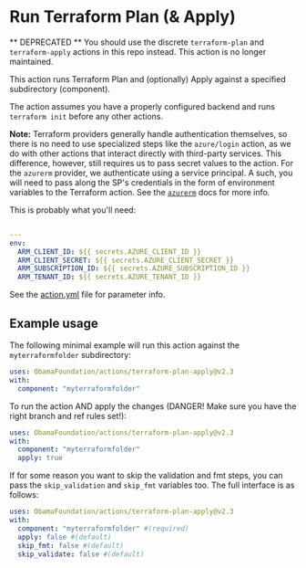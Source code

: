 # Run Terraform Plan (& Apply)

** DEPRECATED ** You should use the discrete `terraform-plan` and `terraform-apply` actions in this repo instead. This action is no longer maintained.

This action runs Terraform Plan and (optionally) Apply against a specified subdirectory (component).

The action assumes you have a properly configured backend and runs `terraform init` before any other actions.

**Note:** Terraform providers generally handle authentication themselves, so there is no need to use specialized steps like the `azure/login` action, as we do with other actions that interact directly with third-party services. This difference, however, still requires us to pass secret values to the action. For the `azurerm` provider, we authenticate using a service principal. A such, you will need to pass along the SP's credentials in the form of environment variables to the Terraform action. See the [`azurerm`](https://registry.terraform.io/providers/hashicorp/azurerm/latest/docs/guides/service_principal_client_secret) docs for more info.

This is probably what you'll need:

```yaml

---
env:
  ARM_CLIENT_ID: ${{ secrets.AZURE_CLIENT_ID }}
  ARM_CLIENT_SECRET: ${{ secrets.AZURE_CLIENT_SECRET }}
  ARM_SUBSCRIPTION_ID: ${{ secrets.AZURE_SUBSCRIPTION_ID }}
  ARM_TENANT_ID: ${{ secrets.AZURE_TENANT_ID }}
```

See the [action.yml](./action.yml) file for parameter info.

## Example usage

The following minimal example will run this action against the `myterraformfolder` subdirectory:

```yaml
uses: ObamaFoundation/actions/terraform-plan-apply@v2.3
with:
  component: "myterraformfolder"
```

To run the action AND apply the changes (DANGER! Make sure you have the right branch and ref rules set!):

```yaml
uses: ObamaFoundation/actions/terraform-plan-apply@v2.3
with:
  component: "myterraformfolder"
  apply: true
```

If for some reason you want to skip the validation and fmt steps, you can pass the `skip_validation` and `skip_fmt` variables too. The full interface is as follows:

```yaml
uses: ObamaFoundation/actions/terraform-plan-apply@v2.3
with:
  component: "myterraformfolder" #(required)
  apply: false #(default)
  skip_fmt: false #(default)
  skip_validate: false #(default)
```

